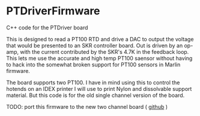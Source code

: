 # PTDriverFirmware
C++ code for the PTDriver board

This is designed to read a PT100 RTD and drive a DAC to output the voltage that would be presented to an SKR controller board.
Out is driven by an op-amp, with the current contributed by the SKR's 4.7K in the feedback loop.  This lets me use the accurate
and high temp PT100 saensor without having to hack into the somewhat broken support for PT100 sensors in Marlin firmware.

The board supports two PT100.  I have in mind using this to control the hotends on an IDEX printer I will use to print Nylon and dissolvable support material.  But this code is for the old single channel version of the board.

TODO: port this firmware to the new two channel board ( [github](https://github.com/wallaceowen/PTDriver) )

